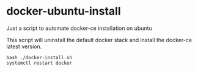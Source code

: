 # docker-ubuntu-install
Just a script to automate docker-ce installation on ubuntu

This script will uninstall the default docker stack and install the docker-ce latest version.
```
bash ./docker-install.sh
systemctl restart docker
```
